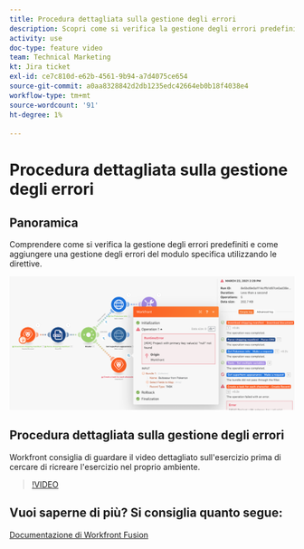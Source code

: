 ```yaml
---
title: Procedura dettagliata sulla gestione degli errori
description: Scopri come si verifica la gestione degli errori predefiniti e come aggiungere una gestione degli errori del modulo specifica utilizzando le direttive in [!DNL Adobe Workfront Fusion].
activity: use
doc-type: feature video
team: Technical Marketing
kt: Jira ticket
exl-id: ce7c810d-e62b-4561-9b94-a7d4075ce654
source-git-commit: a0aa8328842d2db1235edc42664eb0b18f4038e4
workflow-type: tm+mt
source-wordcount: '91'
ht-degree: 1%

---
```


# Procedura dettagliata sulla gestione degli errori

## Panoramica

Comprendere come si verifica la gestione degli errori predefiniti e come aggiungere una gestione degli errori del modulo specifica utilizzando le direttive.

![Immagine di uno scenario con gestione degli errori](assets/troubleshooting-and-error-handling-7.png)

## Procedura dettagliata sulla gestione degli errori

Workfront consiglia di guardare il video dettagliato sull&#39;esercizio prima di cercare di ricreare l&#39;esercizio nel proprio ambiente.

>[!VIDEO](https://video.tv.adobe.com/v/335306/?quality=12)

## Vuoi saperne di più? Si consiglia quanto segue:

[Documentazione di Workfront Fusion](https://experienceleague.adobe.com/docs/workfront/using/adobe-workfront-fusion/workfront-fusion-2.html?lang=en)

